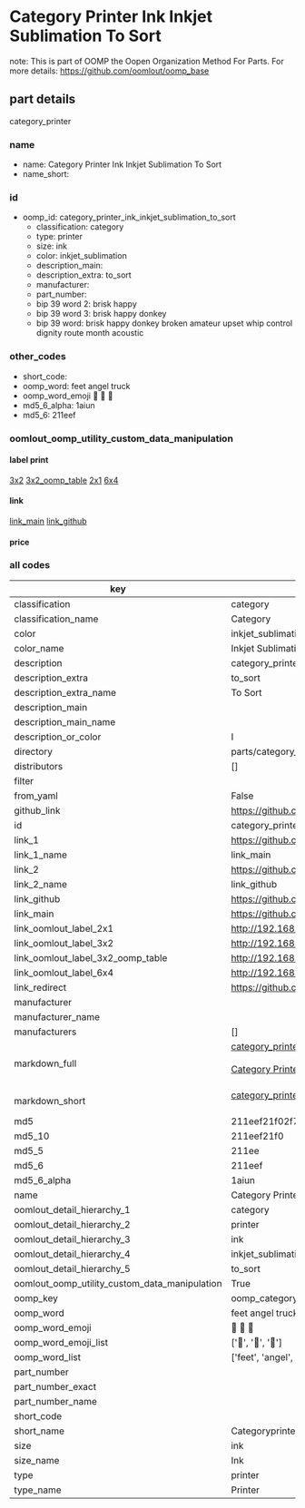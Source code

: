 # Category Printer Ink Inkjet Sublimation To Sort  

note: This is part of OOMP the Oopen Organization Method For Parts. For more details: https://github.com/oomlout/oomp_base

##  part details
  



category_printer



### name
* name: Category Printer Ink Inkjet Sublimation To Sort
* name_short: 
### id
* oomp_id: category_printer_ink_inkjet_sublimation_to_sort
  * classification: category
  * type: printer
  * size: ink
  * color: inkjet_sublimation
  * description_main: 
  * description_extra: to_sort
  * manufacturer: 
  * part_number: 
  * bip 39 word 2: brisk happy
  * bip 39 word 3: brisk happy donkey
  * bip 39 word: brisk happy donkey broken amateur upset whip control dignity route month acoustic

### other_codes
* short_code: 
* oomp_word: feet angel truck
* oomp_word_emoji :feet: :angel: :truck:
* md5_6_alpha: 1aiun
* md5_6: 211eef






### oomlout_oomp_utility_custom_data_manipulation
#### label print
[3x2](http://192.168.1.245:1112/?label=oomp%201aiun)
[3x2_oomp_table](http://192.168.1.108:1112/?label=oomp%201aiun)
[2x1](http://192.168.1.242:1112/?label=oomp%201aiun)
[6x4](http://192.168.1.55:1112/?label=oomp%201aiun)    

#### link

[link_main](https://github.com/oomlout/oomlout_oomp_version_1_messy/tree/main/parts/category_printer_ink_inkjet_sublimation_to_sort) [link_github](https://github.com/oomlout/oomlout_oomp_version_1_messy/tree/main/parts/category_printer_ink_inkjet_sublimation_to_sort)                             

#### price







### all codes 
| key | value |  
| --- | --- |  
| classification | category |  
| classification_name | Category |  
| color | inkjet_sublimation |  
| color_name | Inkjet Sublimation |  
| description | category_printer |  
| description_extra | to_sort |  
| description_extra_name | To Sort |  
| description_main |  |  
| description_main_name |  |  
| description_or_color | I  |  
| directory | parts/category_printer_ink_inkjet_sublimation_to_sort |  
| distributors | [] |  
| filter |  |  
| from_yaml | False |  
| github_link | https://github.com/oomlout/oomlout_oomp_part_src/tree/main/parts/category_printer_ink_inkjet_sublimation_to_sort |  
| id | category_printer_ink_inkjet_sublimation_to_sort |  
| link_1 | https://github.com/oomlout/oomlout_oomp_version_1_messy/tree/main/parts/category_printer_ink_inkjet_sublimation_to_sort |  
| link_1_name | link_main |  
| link_2 | https://github.com/oomlout/oomlout_oomp_version_1_messy/tree/main/parts/category_printer_ink_inkjet_sublimation_to_sort |  
| link_2_name | link_github |  
| link_github | https://github.com/oomlout/oomlout_oomp_version_1_messy/tree/main/parts/category_printer_ink_inkjet_sublimation_to_sort |  
| link_main | https://github.com/oomlout/oomlout_oomp_version_1_messy/tree/main/parts/category_printer_ink_inkjet_sublimation_to_sort |  
| link_oomlout_label_2x1 | http://192.168.1.242:1112/?label=oomp%201aiun |  
| link_oomlout_label_3x2 | http://192.168.1.245:1112/?label=oomp%201aiun |  
| link_oomlout_label_3x2_oomp_table | http://192.168.1.108:1112/?label=oomp%201aiun |  
| link_oomlout_label_6x4 | http://192.168.1.55:1112/?label=oomp%201aiun |  
| link_redirect | https://github.com/oomlout/oomlout_oomp_version_1_messy/tree/main/parts/category_printer_ink_inkjet_sublimation_to_sort |  
| manufacturer |  |  
| manufacturer_name |  |  
| manufacturers | [] |  
| markdown_full | [category_printer_ink_inkjet_sublimation_to_sort](none)<br>[](none)<br>[Category Printer Ink Inkjet Sublimation To Sort](none)<br><br> |  
| markdown_short | [category_printer_ink_inkjet_sublimation_to_sort](none)<br><br> |  
| md5 | 211eef21f02f7f4fbc83d1c8825a38e2 |  
| md5_10 | 211eef21f0 |  
| md5_5 | 211ee |  
| md5_6 | 211eef |  
| md5_6_alpha | 1aiun |  
| name | Category Printer Ink Inkjet Sublimation To Sort |  
| oomlout_detail_hierarchy_1 | category |  
| oomlout_detail_hierarchy_2 | printer |  
| oomlout_detail_hierarchy_3 | ink |  
| oomlout_detail_hierarchy_4 | inkjet_sublimation |  
| oomlout_detail_hierarchy_5 | to_sort |  
| oomlout_oomp_utility_custom_data_manipulation | True |  
| oomp_key | oomp_category_printer_ink_inkjet_sublimation_to_sort |  
| oomp_word | feet angel truck |  
| oomp_word_emoji | :feet: :angel: :truck: |  
| oomp_word_emoji_list | [':feet:', ':angel:', ':truck:'] |  
| oomp_word_list | ['feet', 'angel', 'truck'] |  
| part_number |  |  
| part_number_exact |  |  
| part_number_name |  |  
| short_code |  |  
| short_name | Categoryprinter |  
| size | ink |  
| size_name | Ink |  
| type | printer |  
| type_name | Printer |  
